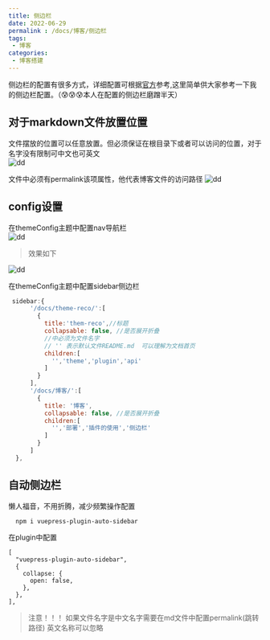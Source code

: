 ```yaml
---
title: 侧边栏
date: 2022-06-29
permalink : /docs/博客/侧边栏
tags:
 - 博客
categories:
 - 博客搭建
---
```


侧边栏的配置有很多方式，详细配置可根据[官方](https://vuepress.vuejs.org/zh/theme/default-theme-config.html#%E4%BE%A7%E8%BE%B9%E6%A0%8F)参考,这里简单供大家参考一下我的侧边栏配置。（😰😰😰本人在配置的侧边栏磨蹭半天）

## 对于markdown文件放置位置
文件摆放的位置可以任意放置。但必须保证在根目录下或者可以访问的位置，对于名字没有限制可中文也可英文<br>
![dd](https://s1.ax1x.com/2022/06/29/jmRvaF.png)<br>

文件中必须有permalink该项属性，他代表博客文件的访问路径
![dd](https://s1.ax1x.com/2022/06/29/jmW1qf.png)

## config设置

在themeConfig主题中配置nav导航栏<br>
![dd](https://s1.ax1x.com/2022/06/29/jmWhsx.png)<br>
>效果如下<br>

![dd](https://s1.ax1x.com/2022/06/29/jmWvOP.png)<br>


在themeConfig主题中配置sidebar侧边栏<br>

```javascript
 sidebar:{
      '/docs/theme-reco/':[
        {
          title:'them-reco',//标题
          collapsable: false, //是否展开折叠
          //中必须为文件名字 
          // '' 表示默认文件README.md  可以理解为文档首页
          children:[
            '','theme','plugin','api'
          ]
        }
      ],
      '/docs/博客/':[
        {
          title: '博客',
          collapsable: false, //是否展开折叠
          children:[
            '','部署','插件的使用','侧边栏'
          ]
        } 
      ]
  },
```
## 自动侧边栏
懒人福音，不用折腾，减少频繁操作配置

```javacript
  npm i vuepress-plugin-auto-sidebar
```

在plugin中配置

```javacript
[
  "vuepress-plugin-auto-sidebar",
  {
    collapse: {
      open: false,
    },
  },
],
```
>注意！！！  如果文件名字是中文名字需要在md文件中配置permalink(跳转路径) 英文名称可以忽略
